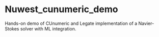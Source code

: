 # Nuwest_cunumeric_demo
Hands-on demo of CUnumeric and Legate implementation of a Navier-Stokes solver with ML integration.

